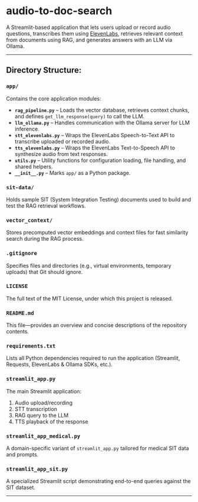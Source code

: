 # audio-to-doc-search
A Streamlit-based application that lets users upload or record audio questions, transcribes them using [ElevenLabs](https://elevenlabs.io), retrieves relevant context from documents using RAG, and generates answers with an LLM via Ollama.


---

## Directory Structure:

### `app/`  
Contains the core application modules:
- **`rag_pipeline.py`** – Loads the vector database, retrieves context chunks, and defines `get_llm_response(query)` to call the LLM.  
- **`llm_ollama.py`** – Handles communication with the Ollama server for LLM inference.  
- **`stt_elevenlabs.py`** – Wraps the ElevenLabs Speech-to-Text API to transcribe uploaded or recorded audio.  
- **`tts_elevenlabs.py`** – Wraps the ElevenLabs Text-to-Speech API to synthesize audio from text responses.  
- **`utils.py`** – Utility functions for configuration loading, file handling, and shared helpers.  
- **`__init__.py`** – Marks `app/` as a Python package.

### `sit-data/`  
Holds sample SIT (System Integration Testing) documents used to build and test the RAG retrieval workflows.

### `vector_context/`  
Stores precomputed vector embeddings and context files for fast similarity search during the RAG process.

### `.gitignore`  
Specifies files and directories (e.g., virtual environments, temporary uploads) that Git should ignore.

### `LICENSE`  
The full text of the MIT License, under which this project is released.

### `README.md`  
This file—provides an overview and concise descriptions of the repository contents.

### `requirements.txt`  
Lists all Python dependencies required to run the application (Streamlit, Requests, ElevenLabs & Ollama SDKs, etc.).

### `streamlit_app.py`  
The main Streamlit application:
1. Audio upload/recording  
2. STT transcription  
3. RAG query to the LLM  
4. TTS playback of the response

### `streamlit_app_medical.py`  
A domain-specific variant of `streamlit_app.py` tailored for medical SIT data and prompts.

### `streamlit_app_sit.py`  
A specialized Streamlit script demonstrating end-to-end queries against the SIT dataset.

---
